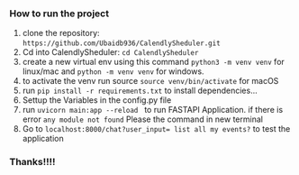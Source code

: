 
### How to run the project

1. clone the repository: `https://github.com/Ubaidb936/CalendlySheduler.git`
2. Cd into CalendlySheduler:  `cd CalendlySheduler`
3. create a new virtual env using this command `python3 -m venv venv` for linux/mac and `python -m venv venv` for windows.
4. to activate the venv run source `source venv/bin/activate` for macOS
5. run `pip install -r requirements.txt` to install dependencies...
6. Settup the Variables in the config.py file
7.  run `uvicorn main:app --reload ` to run FASTAPI Application. if there is error `any module not found` Please the command in new terminal
8.  Go to `localhost:8000/chat?user_input= list all my events?` to test the application

### Thanks!!!!




  
